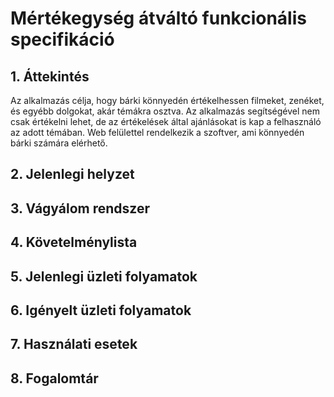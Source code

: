# Mértékegység átváltó funkcionális specifikáció

## 1. Áttekintés

Az alkalmazás célja, hogy bárki könnyedén értékelhessen filmeket, zenéket, és egyébb dolgokat, akár témákra osztva. Az alkalmazás segítségével nem csak értékelni lehet, de az értékelések által ajánlásokat is kap a felhasználó az adott témában. Web felülettel rendelkezik a szoftver, ami könnyedén bárki számára elérhető. 

## 2. Jelenlegi helyzet


## 3. Vágyálom rendszer


## 4. Követelménylista


## 5. Jelenlegi üzleti folyamatok


## 6. Igényelt üzleti folyamatok


## 7. Használati esetek


## 8. Fogalomtár

